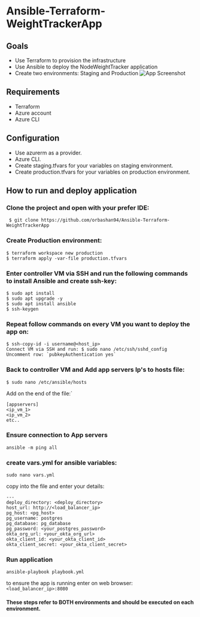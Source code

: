 # Ansible-Terraform-WeightTrackerApp

## Goals
- Use Terraform to provision the infrastructure
- Use Ansible to deploy the NodeWeightTracker application
- Create two environments: Staging and Production
![App Screenshot](https://bootcamp.rhinops.io/images/week-6-envs.png)

## Requirements

- Terraform
- Azure account
- Azure CLI

## Configuration

- Use azurerm as a provider.
- Azure CLI.
- Create staging.tfvars for your variables on staging environment.
- Create production.tfvars for your variables on production environment.

## How to run and deploy application
### Clone the project and open with your prefer IDE:
    
     $ git clone https://github.com/orbashan94/Ansible-Terraform-WeightTrackerApp
### Create Production environment:
```
$ terraform workspace new production
$ terraform apply -var-file production.tfvars
```    
### Enter controller VM via SSH and run the following commands to install Ansible and create ssh-key:
```
$ sudo apt install
$ sudo apt upgrade -y
$ sudo apt install ansible
$ ssh-keygen
```
### Repeat follow commands on every VM you want to deploy the app on:
```
$ ssh-copy-id -i username@<host_ip>
Connect VM via SSH and run: $ sudo nano /etc/ssh/sshd_config
Uncomment row: `pubkeyAuthentication yes`
```

### Back to controller VM and Add app servers Ip's to hosts file:
`$ sudo nano /etc/ansible/hosts`

Add on the end of the file:`
```
[appservers]
<ip_vm_1>
<ip_vm_2>
etc..
```

### Ensure connection to App servers
`ansible -m ping all`

### create vars.yml for ansible variables: 
`sudo nano vars.yml`

copy into the file and enter your details:
```
---
deploy_directory: <deploy_directory>
host_url: http://<load_balancer_ip>
pg_host: <pg_host>
pg_username: postgres
pg_database: pg_database
pg_password: <your_postgres_password>
okta_org_url: <your_okta_org_url>
okta_client_id: <your_okta_client_id>
okta_client_secret: <your_okta_client_secret>
```

### Run application 
`ansible-playbook playbook.yml`

to ensure the app is running enter on web browser: `<load_balancer_ip>:8080`

#### These steps refer to BOTH environments and should be executed on each environment.
